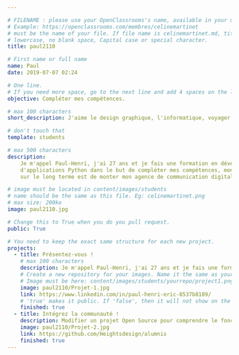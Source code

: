 ```yaml
---

# FILENAME : please use your OpenClassrooms's name, available in your url.
# Example: https://openclassrooms.com/membres/celinemartinet
# must be the name of your file. If file name is celinemartinet.md, title is celinemartinet.
# lowercase, no blank space, Capital case or special character.
title: paul2110

# First name or full name
name: Paul
date: 2019-07-07 02:24

# One line.
# If you need more space, go to the next line and add 4 spaces on the left, as in 'description'.
objective: Compléter mes compétences.

# max 100 characters
short_description: J'aime le design graphique, l'informatique, voyager et le sport.

# don't touch that
template: students

# max 500 characters
description:
    Je m'appel Paul-Henri, j'ai 27 ans et je fais une formation en développement
    d'applications Python dans le but de compléter mes compétences, mon objectif 
    sur le long terme est de monter mon agence de communication digitale.

# image must be located in content/images/students
# name should be the same as this file. Eg: celinemartinet.png
# max size: 200ko
image: paul2110.jpg

# Change this to True when you do you pull request.
public: True

# You need to keep the exact same structure for each new project.
projects:
  - title: Présentez-vous !
    # max 100 characters
    description: Je m'appel Paul-Henri, j'ai 27 ans et je fais une formation en développement
    # Create a new repository for your images. Name it the same as your nickname and profile picture.
    # Image must be here: content/images/students/yourrepo/project1.png
    image: paul2110/Projet-1.jpg
    link: https://www.linkedin.com/in/paul-henri-eric-8537b8189/
    # 'true' makes it public. If 'false', then it will not show on the website.
    finished: true
  - title: Intégrez la communauté !
    description: Modifier un projet Open Source pour comprendre le fonctionnement de Git, de Github et des pull requests.
    image: paul2110/Projet-2.jpg
    link: https://github.com/Heightsdesign/alumnis
    finished: true
---
```


